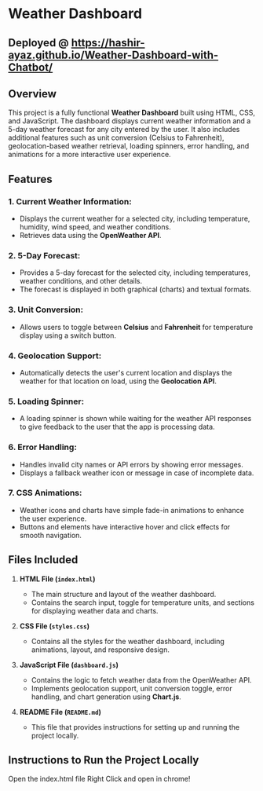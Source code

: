 # Weather Dashboard

## Deployed @ https://hashir-ayaz.github.io/Weather-Dashboard-with-Chatbot/

## Overview

This project is a fully functional **Weather Dashboard** built using HTML, CSS, and JavaScript. The dashboard displays current weather information and a 5-day weather forecast for any city entered by the user. It also includes additional features such as unit conversion (Celsius to Fahrenheit), geolocation-based weather retrieval, loading spinners, error handling, and animations for a more interactive user experience.

## Features

### 1. Current Weather Information:

- Displays the current weather for a selected city, including temperature, humidity, wind speed, and weather conditions.
- Retrieves data using the **OpenWeather API**.

### 2. 5-Day Forecast:

- Provides a 5-day forecast for the selected city, including temperatures, weather conditions, and other details.
- The forecast is displayed in both graphical (charts) and textual formats.

### 3. Unit Conversion:

- Allows users to toggle between **Celsius** and **Fahrenheit** for temperature display using a switch button.

### 4. Geolocation Support:

- Automatically detects the user's current location and displays the weather for that location on load, using the **Geolocation API**.

### 5. Loading Spinner:

- A loading spinner is shown while waiting for the weather API responses to give feedback to the user that the app is processing data.

### 6. Error Handling:

- Handles invalid city names or API errors by showing error messages.
- Displays a fallback weather icon or message in case of incomplete data.

### 7. CSS Animations:

- Weather icons and charts have simple fade-in animations to enhance the user experience.
- Buttons and elements have interactive hover and click effects for smooth navigation.

## Files Included

1. **HTML File (`index.html`)**
   - The main structure and layout of the weather dashboard.
   - Contains the search input, toggle for temperature units, and sections for displaying weather data and charts.
2. **CSS File (`styles.css`)**

   - Contains all the styles for the weather dashboard, including animations, layout, and responsive design.

3. **JavaScript File (`dashboard.js`)**

   - Contains the logic to fetch weather data from the OpenWeather API.
   - Implements geolocation support, unit conversion toggle, error handling, and chart generation using **Chart.js**.

4. **README File (`README.md`)**
   - This file that provides instructions for setting up and running the project locally.

## Instructions to Run the Project Locally

Open the index.html file
Right Click and open in chrome!
